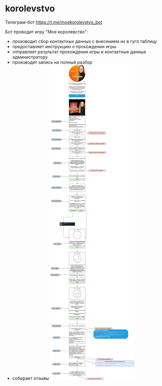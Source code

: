 # korolevstvo
Телеграм-бот https://t.me/moekorolevstvo_bot

Бот проводит игру "Мое королевство":
* производит сбор контактных данных с внесением их в гугл таблицу
* предоставляет инструкцию о прохождении игры
* отправляет результат прохождения игры и контактные данные администратору
* производит запись на полный разбор
* собирает отзывы
![Alt text](%D0%9A%D0%BE%D1%80%D0%BE%D0%BB%D0%B5%D0%B2%D1%81%D1%82%D0%B2%D0%BE.drawio-1.png)
